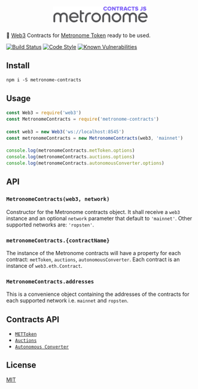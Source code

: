 <h1 align="center">
  <img src="./logo.png" alt="Metronome Contracts JS" width="50%">
</h1>

🔌  [Web3](https://github.com/ethereum/web3.js) Contracts for [Metronome Token](http://metronome.io) ready to be used.

[![Build Status](https://travis-ci.org/autonomoussoftware/metronome-contracts-js.svg?branch=master)](https://travis-ci.org/autonomoussoftware/metronome-contracts-js)
[![Code Style](https://img.shields.io/badge/code%20style-bloq-0063a6.svg)](https://github.com/bloq/eslint-config-bloq)
[![Known Vulnerabilities](https://snyk.io/test/github/autonomoussoftware/metronome-contracts-js:package.json/badge.svg?targetFile=package.json)](https://snyk.io/test/github/autonomoussoftware/metronome-contracts-js:package.json?targetFile=package.json)

## Install

```batch
npm i -S metronome-contracts
```

## Usage

```js
const Web3 = require('web3')
const MetronomeContracts = require('metronome-contracts')

const web3 = new Web3('ws://localhost:8545')
const metronomeContracts = new MetronomeContracts(web3, 'mainnet')

console.log(metronomeContracts.metToken.options)
console.log(metronomeContracts.auctions.options)
console.log(metronomeContracts.autonomousConverter.options)
```

## API

### `MetronomeContracts(web3, network)`

Constructor for the Metronome contracts object. It shall receive a `web3` instance and an optional `network` parameter that default to `'mainnet'`. Other supported networks are: `'ropsten'`.

### `metronomeContracts.{contractName}`

The instance of the Metronome contracts will have a property for each contract: `metToken`, `auctions`, `autonomousConverter`. Each contract is an instance of `web3.eth.Contract`.

### `MetronomeContracts.addresses`

This is a convenience object containing the addresses of the contracts for each supported network i.e. `mainnet` and `ropsten`.

## Contracts API

  - [`METToken`](https://github.com/autonomoussoftware/documentation/blob/master/owners_manual/owners_manual.md#token-api)
  - [`Auctions`](https://github.com/autonomoussoftware/documentation/blob/master/owners_manual/owners_manual.md#auction-api)
  - [`Autonomous Converter`](https://github.com/autonomoussoftware/documentation/blob/master/owners_manual/owners_manual.md#autonomous-converter-contract-api)

## License

[MIT](https://github.com/autonomoussoftware/metronome-contracts-js/blob/master/LICENSE)

